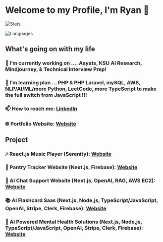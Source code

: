 # Welcome to my Profile, I'm Ryan 👋

![Stats](https://github-readme-stats.vercel.app/api?username=RyanTren&show_icons=true&title_color=fff&icon_color=79ff97&text_color=9f9f9f&bg_color=151515 )

![Languages](https://github-readme-stats.vercel.app/api/top-langs/?username=RyanTren&show_icons=true&title_color=fff&icon_color=79ff97&text_color=9f9f9f&bg_color=151515 )

## What's going on with my life

### 🔭 I’m currently working on .... Aayats, KSU AI Research, Mindjourney, & Technical Interview Prep!
### 🌱 I’m learning plan ... PHP & PHP Laravel, mySQL, AWS, NLP/AI/ML/more Python, LeetCode, more TypeScript to make the full switch from JavaScript !!!
### 📫 How to reach me: [LinkedIn](https://www.linkedin.com/in/ryantren/)
### 🌐 Portfolio Website: [Website](https://ryantren.github.io/portfolio-website/)

## Project

### 🎶 React.js Music Player (Serenity): [Website](https://serenity-com.vercel.app/)
### 🥢 Pantry Tracker Website (Next.js, Firebase): [Website](https://ryan-pantry-tracker.vercel.app/)
### 🤖 AI Chat Support Website (Next.js, OpenAI, RAG, AWS EC2): [Website](https://hanguai-ryan-trans-projects-38a226e5.vercel.app/)
### 📚 AI Flashcard Saas (Next.js, Node,js, TypeScript/JavaScript, OpenAI, Stripe, Clerk, Firebase): [Website](https://flasherio-ryan-trans-projects-38a226e5.vercel.app/)
### 💊 AI Powered Mental Health Solutions (Next.js, Node,js, TypeScript/JavaScript, OpenAI, Stripe, Clerk, Firebase): [Website](https://mindjourney-indol.vercel.app/)


